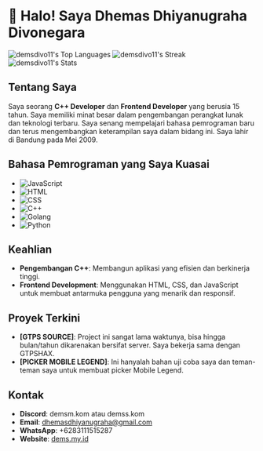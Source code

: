 # 👋 Halo! Saya Dhemas Dhiyanugraha Divonegara
![demsdivo11's Top Languages](https://github-readme-stats.vercel.app/api/top-langs/?username=demsdivo11&theme=vue-dark&show_icons=true&hide_border=false&layout=compact)
![demsdivo11's Streak](https://github-readme-streak-stats.herokuapp.com/?user=demsdivo11&theme=vue-dark&hide_border=false)
![demsdivo11's Stats](https://github-readme-stats.vercel.app/api?username=demsdivo11&theme=vue-dark&show_icons=true&hide_border=false&count_private=true)
## Tentang Saya
Saya seorang **C++ Developer** dan **Frontend Developer** yang berusia 15 tahun. Saya memiliki minat besar dalam pengembangan perangkat lunak dan teknologi terbaru. Saya senang mempelajari bahasa pemrograman baru dan terus mengembangkan keterampilan saya dalam bidang ini. Saya lahir di Bandung pada Mei 2009.

## Bahasa Pemrograman yang Saya Kuasai

- ![JavaScript](https://img.shields.io/badge/-F7DF1E?style=for-the-badge&logo=javascript&logoColor=black)
- ![HTML](https://img.shields.io/badge/-E34F26?style=for-the-badge&logo=html5&logoColor=white)
- ![CSS](https://img.shields.io/badge/-1572B6?style=for-the-badge&logo=css3&logoColor=white)
- ![C++](https://img.shields.io/badge/-00599C?style=for-the-badge&logo=cplusplus&logoColor=white)
- ![Golang](https://img.shields.io/badge/-00ADD8?style=for-the-badge&logo=go&logoColor=white)
- ![Python](https://img.shields.io/badge/-3776AB?style=for-the-badge&logo=python&logoColor=white)

## Keahlian
- **Pengembangan C++**: Membangun aplikasi yang efisien dan berkinerja tinggi.
- **Frontend Development**: Menggunakan HTML, CSS, dan JavaScript untuk membuat antarmuka pengguna yang menarik dan responsif.

## Proyek Terkini
- **[GTPS SOURCE]**: Project ini sangat lama waktunya, bisa hingga bulan/tahun dikarenakan bersifat server. Saya bekerja sama dengan GTPSHAX.
- **[PICKER MOBILE LEGEND]**: Ini hanyalah bahan uji coba saya dan teman-teman saya untuk membuat picker Mobile Legend.

## Kontak
- **Discord**: demsm.kom atau demss.kom
- **Email**: dhemasdhiyanugraha@gmail.com
- **WhatsApp**: +6283111515287
- **Website**: [dems.my.id](https://dems.my.id)
